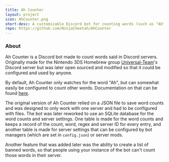 ```yaml
---
title: Ah Counter
layout: project
icon: AhCounter.png
short-desc: A customizable Discord bot for counting words (such as "Ah"!)
repo: https://github.com/NinjaCheetah/AhCounter
---
```


### About
Ah Counter is a Discord bot made to count words said in Discord servers. Originally made for the Nintendo 3DS Homebrew group [Universal-Team](https://universal-team.net)'s Discord server but was later open sourced and modified so that it could be configured and used by anyone.

By default, Ah Counter only watches for the word "Ah", but can somewhat easily be configured to count other words. Documentation on that can be found [here](https://github.com/NinjaCheetah/AhCounter/wiki/Configuring-the-Bot).

The original version of Ah Counter relied on a JSON file to save word counts and was designed to only work with one server and had to be configured with files. The bot was later reworked to use an SQLite database for the word counts and server settings. One table is made for the word counts and keeps a record of the count, word, regex and server ID for every entry, and another table is made for server settings that can be configured by bot managers (which are set in `config.json`) or server mods.

Another feature that was added later was the ability to create a list of banned words, so that people using your instance of the bot can't count those words in their server.
